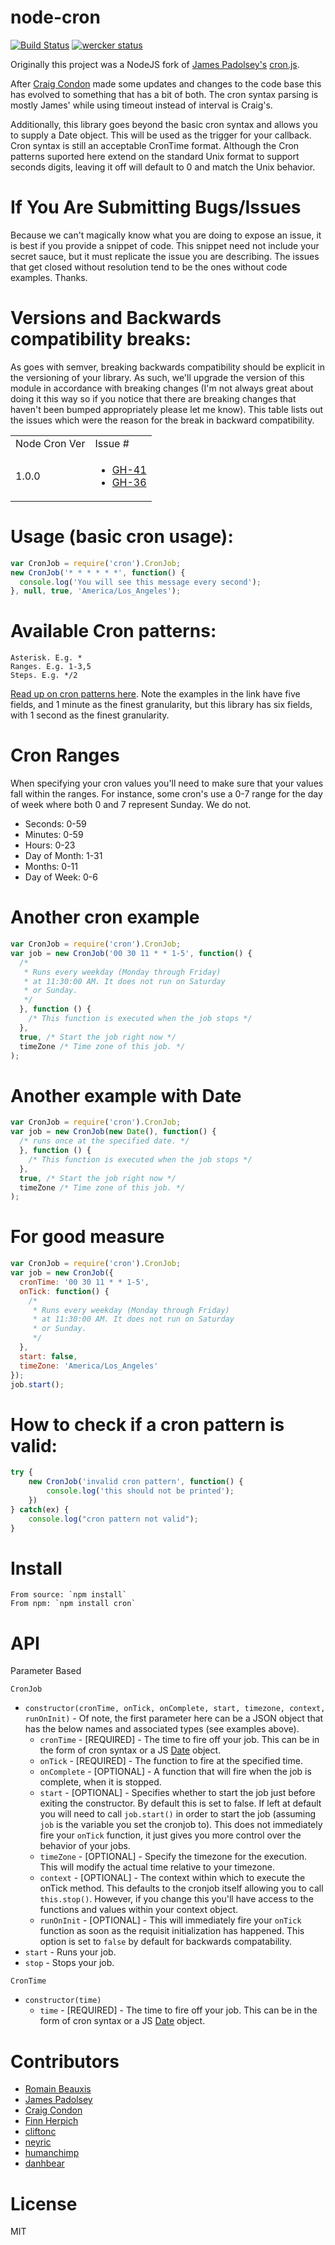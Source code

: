 node-cron
=========

[![Build Status](https://secure.travis-ci.org/ncb000gt/node-cron.svg?branch=master)](http://travis-ci.org/#!/ncb000gt/node-cron)
[![wercker status](https://app.wercker.com/status/0cadfe5d45ad7bc819efb636026cf230/s "wercker status")](https://app.wercker.com/project/bykey/0cadfe5d45ad7bc819efb636026cf230)

Originally this project was a NodeJS fork of [James Padolsey's][jamespadolsey] [cron.js](http://github.com/padolsey/cron.js).

After [Craig Condon][crcn] made some updates and changes to the code base this has evolved to something that has a bit of both. The cron syntax parsing is mostly James' while using timeout instead of interval is Craig's.

Additionally, this library goes beyond the basic cron syntax and allows you to supply a Date object. This will be used as the trigger for your callback. Cron syntax is still an acceptable CronTime format. Although the Cron patterns suported here extend on the standard Unix format to support seconds digits, leaving it off will default to 0 and match the Unix behavior.

If You Are Submitting Bugs/Issues
=============

Because we can't magically know what you are doing to expose an issue, it is best if you provide a snippet of code. This snippet need not include your secret sauce, but it must replicate the issue you are describing. The issues that get closed without resolution tend to be the ones without code examples. Thanks.


Versions and Backwards compatibility breaks:
==========

As goes with semver, breaking backwards compatibility should be explicit in the versioning of your library. As such, we'll upgrade the version of this module in accordance with breaking changes (I'm not always great about doing it this way so if you notice that there are breaking changes that haven't been bumped appropriately please let me know). This table lists out the issues which were the reason for the break in backward compatibility.

<table>
<tr>
<td>Node Cron Ver</td><td>Issue #</td>
</tr>
<tr>
<td>1.0.0</td><td><ul><li><a href="https://github.com/ncb000gt/node-cron/pull/41">GH-41</a></li><li><a href="https://github.com/ncb000gt/node-cron/pull/36">GH-36</a></li></ul></td>
</tr>
</table>


Usage (basic cron usage):
==========

```javascript
var CronJob = require('cron').CronJob;
new CronJob('* * * * * *', function() {
  console.log('You will see this message every second');
}, null, true, 'America/Los_Angeles');
```


Available Cron patterns:
==========

    Asterisk. E.g. *
    Ranges. E.g. 1-3,5
    Steps. E.g. */2

[Read up on cron patterns here](http://crontab.org). Note the examples in the
link have five fields, and 1 minute as the finest granularity, but this library
has six fields, with 1 second as the finest granularity.

Cron Ranges
==========

When specifying your cron values you'll need to make sure that your values fall within the ranges. For instance, some cron's use a 0-7 range for the day of week where both 0 and 7 represent Sunday. We do not.

 * Seconds: 0-59
 * Minutes: 0-59
 * Hours: 0-23
 * Day of Month: 1-31
 * Months: 0-11
 * Day of Week: 0-6

Another cron example
==========

```javascript
var CronJob = require('cron').CronJob;
var job = new CronJob('00 30 11 * * 1-5', function() {
  /*
   * Runs every weekday (Monday through Friday)
   * at 11:30:00 AM. It does not run on Saturday
   * or Sunday.
   */
  }, function () {
    /* This function is executed when the job stops */
  },
  true, /* Start the job right now */
  timeZone /* Time zone of this job. */
);
```

Another example with Date
==========

```javascript
var CronJob = require('cron').CronJob;
var job = new CronJob(new Date(), function() {
  /* runs once at the specified date. */
  }, function () {
    /* This function is executed when the job stops */
  },
  true, /* Start the job right now */
  timeZone /* Time zone of this job. */
);
```

For good measure
==========

```javascript
var CronJob = require('cron').CronJob;
var job = new CronJob({
  cronTime: '00 30 11 * * 1-5',
  onTick: function() {
    /*
     * Runs every weekday (Monday through Friday)
     * at 11:30:00 AM. It does not run on Saturday
     * or Sunday.
     */
  },
  start: false,
  timeZone: 'America/Los_Angeles'
});
job.start();
```


How to check if a cron pattern is valid:
==========

```javascript
try {
	new CronJob('invalid cron pattern', function() {
		console.log('this should not be printed');
	})
} catch(ex) {
	console.log("cron pattern not valid");
}
```


Install
==========

    From source: `npm install`
    From npm: `npm install cron`


API
==========

Parameter Based

`CronJob`

  * `constructor(cronTime, onTick, onComplete, start, timezone, context, runOnInit)` - Of note, the first parameter here can be a JSON object that has the below names and associated types (see examples above).
    * `cronTime` - [REQUIRED] - The time to fire off your job. This can be in the form of cron syntax or a JS [Date](https://developer.mozilla.org/en/JavaScript/Reference/Global_Objects/Date) object.
    * `onTick` - [REQUIRED] - The function to fire at the specified time.
    * `onComplete` - [OPTIONAL] - A function that will fire when the job is complete, when it is stopped.
    * `start` - [OPTIONAL] - Specifies whether to start the job just before exiting the constructor. By default this is set to false. If left at default you will need to call `job.start()` in order to start the job (assuming `job` is the variable you set the cronjob to). This does not immediately fire your `onTick` function, it just gives you more control over the behavior of your jobs.
    * `timeZone` - [OPTIONAL] - Specify the timezone for the execution. This will modify the actual time relative to your timezone.
    * `context` - [OPTIONAL] - The context within which to execute the onTick method. This defaults to the cronjob itself allowing you to call `this.stop()`. However, if you change this you'll have access to the functions and values within your context object.
    * `runOnInit` - [OPTIONAL] - This will immediately fire your `onTick` function as soon as the requisit initialization has happened. This option is set to `false` by default for backwards compatability.
  * `start` - Runs your job.
  * `stop` - Stops your job.

`CronTime`

  * `constructor(time)`
    * `time` - [REQUIRED] - The time to fire off your job. This can be in the form of cron syntax or a JS [Date](https://developer.mozilla.org/en/JavaScript/Reference/Global_Objects/Date) object.

Contributors
===========

* [Romain Beauxis][toots]
* [James Padolsey][jamespadolsey]
* [Craig Condon][crcn]
* [Finn Herpich][errorprone]
* [cliftonc][cliftonc]
* [neyric][neyric]
* [humanchimp][humanchimp]
* [danhbear][danhbear]

License
==========

MIT


[toots]:http://github.com/toots
[jamespadolsey]:http://github.com/padolsey
[crcn]:http://github.com/crcn
[cliftonc]:http://github.com/cliftonc
[neyric]:http://github.com/neyric
[humanchimp]:http://github.com/humanchimp
[errorprone]:http://github.com/ErrorProne
[danhbear]:http://github.com/danhbear
